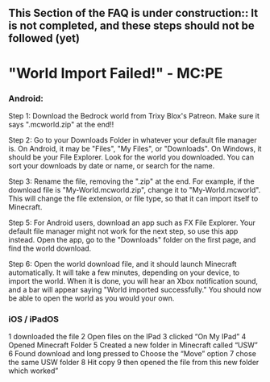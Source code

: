 ## This Section of the FAQ is under construction:: It is not completed, and these steps __should not__ be followed (yet)


# "World Import Failed!" - MC:PE


### Android: 


Step 1: Download the Bedrock world from Trixy Blox's Patreon. Make sure it says ".mcworld.zip" at the end!!

Step 2: Go to your Downloads Folder in whatever your default file manager is. On Android, it may be "Files", "My Files", or "Downloads". On Windows, it should be your File Explorer. Look for the world you downloaded. You can sort your downloads by date or name, or search for the name.

Step 3: Rename the file, removing the ".zip" at the end. For example, if the download file is "My-World.mcworld.zip", change it to "My-World.mcworld". This will change the file extension, or file type, so that it can import itself to Minecraft.

Step 5: For Android users, download an app such as FX File Explorer. Your default file manager might not work for the next step, so use this app instead. Open the app, go to the "Downloads" folder on the first page, and find the world download.

Step 6: Open the world download file, and it should launch Minecraft automatically. It will take a few minutes, depending on your device, to import the world. When it is done, you will hear an Xbox notification sound, and a bar will appear saying "World imported successfully." You should now be able to open the world as you would your own.
 


### iOS / iPadOS


 
1 downloaded the file 
2 Open files on the IPad 
3 clicked “On My IPad” 
4 Opened Minecraft Folder 
5 Created a new folder in Minecraft called “USW” 
6 Found download and long pressed to Choose the “Move” option 
7 chose the same USW folder 
8 Hit copy 
9 then opened the file from this new folder which worked”
